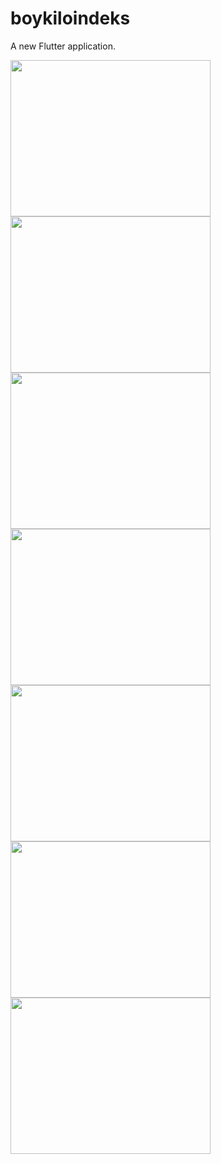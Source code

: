 # boykiloindeks

A new Flutter application.

<img src="https://github.com/Burakermis/HealthApp/blob/main/projectimages/1.PNG?raw=true" width="320" height="250">
<img src="https://github.com/Burakermis/HealthApp/blob/main/projectimages/2.PNG?raw=true" width="320" height="250">
<img src="https://github.com/Burakermis/HealthApp/blob/main/projectimages/3.PNG?raw=true" width="320" height="250">
<img src="https://github.com/Burakermis/HealthApp/blob/main/projectimages/4.PNG?raw=true" width="320" height="250">
<img src="https://github.com/Burakermis/HealthApp/blob/main/projectimages/5.PNG?raw=true" width="320" height="250">
<img src="https://github.com/Burakermis/HealthApp/blob/main/projectimages/6.PNG?raw=true" width="320" height="250">
<img src="https://github.com/Burakermis/HealthApp/blob/main/projectimages/7.PNG?raw=true" width="320" height="250">

